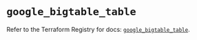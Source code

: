 # `google_bigtable_table`

Refer to the Terraform Registry for docs: [`google_bigtable_table`](https://registry.terraform.io/providers/hashicorp/google/5.29.0/docs/resources/bigtable_table).
